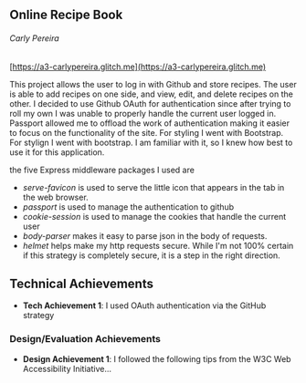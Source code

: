 ## Online Recipe Book
###### Carly Pereira

[https://a3-carlypereira.glitch.me](https://a3-carlypereira.glitch.me)

This project allows the user to log in with Github and store recipes.
The user is able to add recipes on one side, and view, edit, and delete recipes on the other.
I decided to use Github OAuth for authentication since after trying to roll my own I was unable to
properly handle the current user logged in.
Passport allowed me to offload the work of authentication making it easier to focus on the
functionality of the site.
For styling I went with Bootstrap. For stylign I went with bootstrap. I am familiar with it, so
I knew how best to use it for this application.

the five Express middleware packages I used are
- _serve-favicon_ is used to serve the little icon that appears in the tab in the web browser.
- _passport_ is used to manage the authentication to github
- _cookie-session_ is used to manage the cookies that handle the current user
- _body-parser_ makes it easy to parse json in the body of requests. 
- _helmet_ helps make my http requests secure. While I'm not 100% certain if this strategy is completely
secure, it is a step in the right direction.

## Technical Achievements
- **Tech Achievement 1**: I used OAuth authentication via the GitHub strategy

### Design/Evaluation Achievements
- **Design Achievement 1**: I followed the following tips from the W3C Web Accessibility Initiative...
